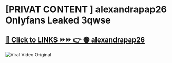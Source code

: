 
 # [PRIVAT CONTENT ] alexandrapap26 Onlyfans Leaked 3qwse

## <h2><a href="https://clipsfans.com/alexandrapap26&ref=git">🔗 Click to LINKS ⏩⏩ 👉 🟢 alexandrapap26 </a></h2>

<a href="https://clipsfans.com/alexandrapap26&ref=git" rel="nofollow" data-target="animated-image.originalLink"><img src="https://i.ibb.co.com/xMMVF88/686577567.gif" alt="Viral Video Original" style="max-width: 100%; display: inline-block;" data-target="animated-image.originalImage"></a>

